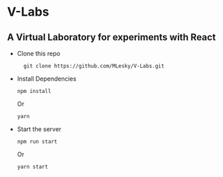 # V-Labs
## A Virtual Laboratory for experiments with React

* Clone this repo
        
        git clone https://github.com/MLesky/V-Labs.git

*   Install Dependencies
        
        npm install
    Or
        
        yarn

*   Start the server

        npm run start
    Or

        yarn start
